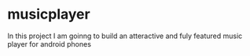# musicplayer
In this project I am goinng to build an atteractive and fuly featured music player for android phones
